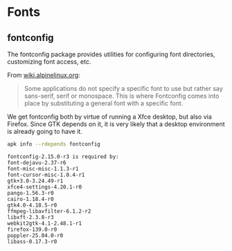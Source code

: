 # Fonts

## fontconfig

The fontconfig package provides utilities for configuring font directories,
customizing font access, etc.

From [wiki.alpinelinux.org](https://wiki.alpinelinux.org/wiki/Fonts):

> Some applications do not specify a specific font to use but rather say
> sans-serif, serif or monospace. This is where Fontconfig comes into place by
> substituting a general font with a specific font.

We get fontconfig both by virtue of running a Xfce desktop, but also via
Firefox. Since GTK depends on it, it is very likely that a desktop environment
is already going to have it.

```sh
apk info --rdepends fontconfig
```
```
fontconfig-2.15.0-r3 is required by:
font-dejavu-2.37-r6
font-misc-misc-1.1.3-r1
font-cursor-misc-1.0.4-r1
gtk+3.0-3.24.49-r1
xfce4-settings-4.20.1-r0
pango-1.56.3-r0
cairo-1.18.4-r0
gtk4.0-4.18.5-r0
ffmpeg-libavfilter-6.1.2-r2
libxft-2.3.8-r3
webkit2gtk-4.1-2.48.1-r1
firefox-139.0-r0
poppler-25.04.0-r0
libass-0.17.3-r0
```
